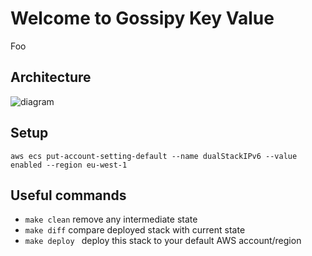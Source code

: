 # Welcome to Gossipy Key Value

Foo

## Architecture

![diagram](_media/Architecture.png ":size=25%")

## Setup

`aws ecs put-account-setting-default --name dualStackIPv6 --value enabled --region eu-west-1`

## Useful commands

-   `make clean` remove any intermediate state
-   `make diff` compare deployed stack with current state
-   `make deploy ` deploy this stack to your default AWS account/region
